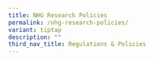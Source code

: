 ```yaml
---
title: NHG Research Policies
permalink: /nhg-research-policies/
variant: tiptap
description: ""
third_nav_title: Regulations & Policies
---
```

<p></p>
